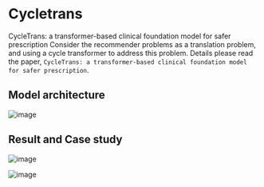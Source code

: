 # Cycletrans
CycleTrans: a transformer-based clinical foundation model for safer prescription
Consider the recommender problems as a translation problem, and using a cycle transformer to address this problem. Details please read the paper, `CycleTrans: a transformer-based clinical foundation model for safer prescription`.

## Model architecture
![image](https://github.com/Undefeated-man/Cycletrans/assets/51683546/6e876f4d-2637-4a7c-b318-202a63306d53)

## Result and Case study
![image](https://github.com/Undefeated-man/Cycletrans/assets/51683546/f346c65c-a038-47e7-a017-d15e41a06087)

![image](https://github.com/Undefeated-man/Cycletrans/assets/51683546/337dafc3-7024-4aa1-bd8a-558f6239cd6e)
